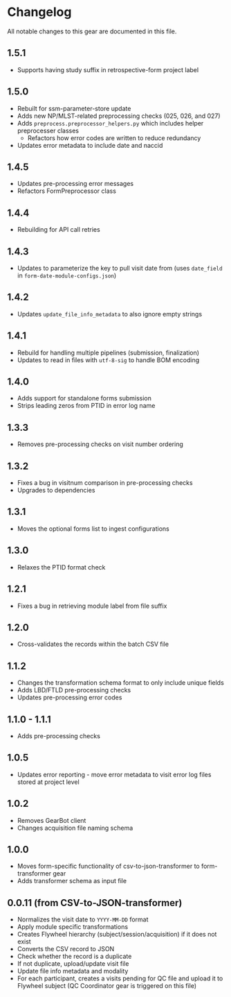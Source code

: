 # Changelog

All notable changes to this gear are documented in this file.

## 1.5.1
* Supports having study suffix in retrospective-form project label
  
## 1.5.0
* Rebuilt for ssm-parameter-store update
* Adds new NP/MLST-related preprocessing checks (025, 026, and 027)
* Adds `preprocess.preprocessor_helpers.py` which includes helper preprocesser classes
    * Refactors how error codes are written to reduce redundancy
* Updates error metadata to include date and naccid
  
## 1.4.5
* Updates pre-processing error messages
* Refactors FormPreprocessor class

## 1.4.4
* Rebuilding for API call retries
  
## 1.4.3
* Updates to parameterize the key to pull visit date from (uses `date_field` in `form-date-module-configs.json`)

## 1.4.2
* Updates `update_file_info_metadata` to also ignore empty strings

## 1.4.1
* Rebuild for handling multiple pipelines (submission, finalization)
* Updates to read in files with `utf-8-sig` to handle BOM encoding

## 1.4.0
* Adds support for standalone forms submission
* Strips leading zeros from PTID in error log name
  
## 1.3.3
* Removes pre-processing checks on visit number ordering

## 1.3.2
* Fixes a bug in visitnum comparison in pre-processing checks
* Upgrades to dependencies
  
## 1.3.1
* Moves the optional forms list to ingest configurations
  
## 1.3.0
* Relaxes the PTID format check
  
## 1.2.1
* Fixes a bug in retrieving module label from file suffix
  
## 1.2.0
* Cross-validates the records within the batch CSV file

## 1.1.2
* Changes the transformation schema format to only include unique fields
* Adds LBD/FTLD pre-processing checks
* Updates pre-processing error codes

## 1.1.0 - 1.1.1
* Adds pre-processing checks
  
## 1.0.5
* Updates error reporting - move error metadata to visit error log files stored at project level
  
## 1.0.2
- Removes GearBot client
- Changes acquisition file naming schema

## 1.0.0

- Moves form-specific functionality of csv-to-json-transformer to form-transformer gear
- Adds transformer schema as input file

## 0.0.11 (from CSV-to-JSON-transformer)
- Normalizes the visit date to `YYYY-MM-DD` format
- Apply module specific transformations
- Creates Flywheel hierarchy (subject/session/acquisition) if it does not exist
- Converts the CSV record to JSON
- Check whether the record is a duplicate
- If not duplicate, upload/update visit file
- Update file info metadata and modality
- For each participant, creates a visits pending for QC file and upload it to Flywheel subject (QC Coordinator gear is triggered on this file)